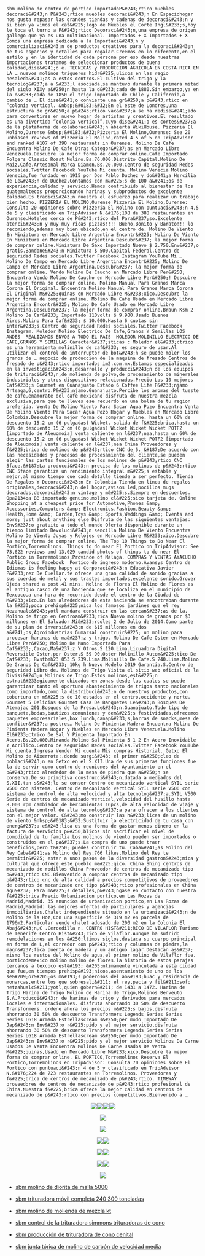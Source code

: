 
```
sbm molino de centro de pórtico importadoP&#243;rtico muebles decoraci&#243;n P&#243;rtico muebles decoraci&#243;n En Espaciohogar nos gusta repasar las grandes tiendas y cadenas de decoraci&#243;n y si bien ya vimos el cat&#225;logo de Muebles el Corte Ingl&#233;s,hoy le toca el turno a P&#243;rtico Decoraci&#243;n,una empresa de origen gallego que ya es una multinacional. Importados + X Importados + X Somos una empresa dedicada a la Importaci&#243;n y comercializaci&#243;n de productos creativos para la decoraci&#243;n de tus espacios y detalles para regalar.Creemos en lo diferente,en el estilo y en la identidad de cada persona por eso desde nuestras importaciones tratamos de seleccionar productos de buena calidad,dise&#241;o e. TECNICAS y PRODUCCION AGRICOLA EN COSTA RICA EN LA … nuevos molinos trigueros hidr&#225;ulicos en las regio nesaleda&#241;as a estos centros.El cultivo del trigo y la tecnolog&#237;a a &#233;l asociada,se mantuvo durante la primera mitad del siglo XIXy a&#250;n hasta la d&#233;cada de 1880.Sin embargo,ya en la d&#233;cada de 1850 el trigo importado de Chile y California,a cambio de … El dise&#241;o convierte una gr&#250;a p&#243;rtico en “colonia vertical. &nbsp;&#0183;&#32;En el este de Londres,una estructura de gr&#250;a p&#243;rtico vac&#237;a se ha redise&#241;ado para convertirse en nuevo hogar de artistas y creativos.El resultado es una divertida “colonia vertical”,cuyo dise&#241;o es cortes&#237;a de la plataforma de colaboraci&#243;n abierta WikiHouse. Pizzeria El Molino,Ourense &nbsp;&#0183;&#32;Pizzeria El Molino,Ourense: See 20 unbiased reviews of Pizzeria El Molino,rated 4.5 of 5 on TripAdvisor and ranked #107 of 390 restaurants in Ourense. Molino De Cafe Encuentra Molino De Cafe Otras Categor&#237;as en Mercado Libre Venezuela.Descubre la mejor forma de comprar online.Cafe Importado Folgers Classic Roast Molino.Bs.76.000.Distrito Capital.Molino De Maiz,Cafe.Artesanal Marca Diamon.Bs.20.000.Centro de seguridad Redes sociales.Twitter Facebook YouTube Mi cuenta. Molino Venecia Molino Venecia,fue fundado en 1915 por Don Pablo Duchez y do&#241;a Hercilia de Le&#243;n de Duchez.Contamos con m&#225;s de 100 a&#241;os de experiencia,calidad y servicio.Hemos contribuido al bienestar de los guatemaltecos proporcionando harinas y subproductos de excelente calidad.Es tradici&#243;n nuestra el esfuerzo para realizar un trabajo bien hecho. PIZZERIA EL MOLINO,Ourense Pizzeria El Molino,Ourense: Consulta 20 opiniones sobre Pizzeria El Molino con puntuaci&#243;n 4,5 de 5 y clasificado en TripAdvisor N.&#176;108 de 388 restaurantes en Ourense.Hoteles cerca de P&#243;rtico del Para&#237;so.Excelente atenci&#243;n y muy muy ricas pizzas!!!! Bueno,Bonito y Barato!!! lo recomiendo,ademas muy bien ubicado,en el centro de. Molino De Viento En Miniatura en Mercado Libre Argentina Encontr&#225; Molino De Viento En Miniatura en Mercado Libre Argentina.Descubr&#237; la mejor forma de comprar online.Miniatura De Saxo Importado Nuevo $ 2.750.Env&#237;o gratis.Bandone&#243;n Miniatura $ 500.Capital Federal.Centro de seguridad Redes sociales.Twitter Facebook Instagram YouTube Mi … Molino De Campo en Mercado Libre Argentina Encontr&#225; Molino De Campo en Mercado Libre Argentina.Descubr&#237; la mejor forma de comprar online. Vendo Molino De Caucho en Mercado Libre Per&#250; Encuentra Vendo Molino De Caucho en Mercado Libre Per&#250;! Descubre la mejor forma de comprar online. Molino Manual Para Granos Marca Corona El Original. Encuentra Molino Manual Para Granos Marca Corona El Original M&#225;quinas en Mercado Libre M&#233;xico.Descubre la mejor forma de comprar online. Molino De Cafe Usado en Mercado Libre Argentina Encontr&#225; Molino De Cafe Usado en Mercado Libre Argentina.Descubr&#237; la mejor forma de comprar online.Braun Ksm 2 Molino De Caf&#233; Importado 110volts $ 9.900.Usado Buenos Aires.Molino Para Caf&#233; $ 10.000.Hasta 6 cuotas sin inter&#233;s.Centro de seguridad Redes sociales.Twitter Facebook Instagram. Moledor Molino Electrico De Cafe,Granos Y Semillas LOS ANDES  REALIZAMOS ENVOS A TODO EL PAIS  MOLEDOR MOLINILLO ELECTRICO DE CAFE,GRANOS Y SEMILLAS Caracter&#237;sticas : Moledor el&#233;ctrico es una herramienta molinillo de caf&#233; es seguro de usar.Al utilizar el control de interruptor de bot&#243;n se puede moler los granos de … negocio de produccion de la maquina de fresado Centros de fresado de p&#243;rtico importados im2.com.mx.Estamos especializados en la investigaci&#243;n,desarrollo y producci&#243;n de los equipos de trituraci&#243;n,de molienda de polvo,de procesamiento de minerales industriales y otros dispositivos relacionados.Precio Los 10 mejores Caf&#233;s Gourmet en Guanajuato Estado 6 Coffee Life P&#233;njamo Arteaga,6,centro.P&#233;njamo.Guanajuato.Percibe los aromas del tueste de cafe,enamorate del cafe mexicano disfruta de nuestra mezcla exclusiva,para que te lleves ese recuerdo en una bolsa de tu region preferida. Venta De Molino Viento Para Sacar Agua Pozo Encuentra Venta De Molino Viento Para Sacar Agua Pozo Hogar y Muebles en Mercado Libre Colombia.Descubre la mejor forma de comprar online. hasta un 60% de descuento 15,2 cm (6 pulgadas) Wicket. salida de f&#225;brica,hasta un 60% de descuento 15,2 cm (6 pulgadas) Wicket Wicket Wicket POTF2 [importado de Aleuomoia] venta caliente en l&#237;nea,hasta un 60% de descuento 15,2 cm (6 pulgadas) Wicket Wicket Wicket POTF2 [importado de Aleuomoia] venta caliente en l&#237;nea China Proveedores y f&#225;brica de molinos de p&#243;rtico CNC de 5. &#187;De acuerdo con las necesidades y procesos de procesamiento del cliente,se pueden elegir las partes funcionales de los molinos de p&#243;rtico CNC 5face.&#187;La producci&#243;n precisa de los molinos de p&#243;rtico CNC 5face garantiza un rendimiento integral m&#225;s estable y mejor,al mismo tiempo que cada detalle tiende a ser perfecto. Tienda De Regalos Y Decoraci&#243;n En Colombia Tienda en linea de regalos originales,decoraci&#243;n del hogar,avisos led,pocillos mugs decorados,decoraci&#243;n vintage y m&#225;s.Siempre en descuentos. Opa2134oa BB importado genuino,molino cl&#225;sico tarjeta de. Online Shopping at a cheapest price for Automotive,Phones &amp; Accessories,Computers &amp; Electronics,Fashion,Beauty &amp; Health,Home &amp; Garden,Toys &amp; Sports,Weddings &amp; Events and more; just about anything else Disfruta de las siguientes ventajas: Env&#237;o gratuito a todo el mundo Oferta disponible durante un tiempo limitado Devoluci&#243;n sencilla Molino De Viento Encuentra Molino De Viento Joyas y Relojes en Mercado Libre M&#233;xico.Descubre la mejor forma de comprar online. The Top 10 Things to Do Near El Portico,Torremolinos. Things to do near El Portico on TripAdvisor: See 73,622 reviews and 13,029 candid photos of things to do near El Portico in Torremolinos,Province of Malaga. COMPRAS Y VENTAS AYACUCHO Public Group Facebook ️ Portico de ingreso moderno.Avansys Centro de Idiomas is feeling happy at Corporaci&#243;n Educativa Javier P&#233;rez De Cuellar.te ofrece una gran calidad de sonido gracias a sus cuerdas de metal y sus trastes importados,excelente sonido.Grover Ojeda shared a post.41 mins. Molino de Flores El Molino de Flores es el antiguo casco de una hacienda que se localiza en el municipio de Texcoco,a una hora de recorrido desde el centro de la Ciudad de M&#233;xico.En los alrededores de esta hacienda se encontraban durante la &#233;poca prehisp&#225;nica los famosos jardines que el rey Nezahualc&#243;yotl mandara construir en las cercan&#237;as de la. Molino de trigo en Centroam&#233;rica Nuevo molino de granos por $3 millones en El Salvador.Mi&#233;rcoles 2 de Julio de 2014.Como parte de su plan de inversi&#243;n de $15 millones en dos a&#241;os,Agroindustrias Gumarsal construir&#225; un molino para procesar harinas de ma&#237;z y trigo. Molino De Cafe Oster en Mercado Libre Per&#250; Molino De Mano Importado Para Caf&#233;,Cacao,Ma&#237;z Y Otros.S 120.Lima.Licuadora Digital Reversible Oster.por Oster.S 59 90.Oster Molinillo Autom&#225;tico De Caf&#233; Bvstbmh23 053.S 239.Lima.Molinillo De Cafe.S 240.Lima.Molino De Granos De Caf&#233; 10kg h Nuevo Modelo 2019 Garantia.S.Centro de seguridad Libro de. Molinos de Trigo Visita el sitio web oficial de la Divisi&#243;n Molinos de Trigo.Estos molinos,est&#225;n estrat&#233;gicamente ubicados en zonas desde las cuales se puede garantizar tanto el oportuno abastecimiento de trigos tanto nacionales como importado,como la distribuci&#243;n de nuestros productos,con cobertura en m&#225;s de 10 estados en el centro,occidente y norte. Gourmet 5 Delicias Gourmet Casa De Banquetes Le&#243;n Bosques De Atemajac 201,Bosques de la Presa.Le&#243;n.Guanajuato.Todo tipo de banquete,bodas,bautizos,comuniones y dem&#225;s festividades,ofrecemos paquetes empresariales,box lunch,canap&#233;s,barras de snacks,mesa de confiter&#237;a postres… Molino De Pimienta Madera Encuentra Molino De Pimienta Madera Hogar y Muebles en Mercado Libre Venezuela.Molino El&#233;ctrico De Sal Y Pimienta Importado En Acero.Bs.20.000.Miranda.Molino Sal Pimienta 5 1 2 En Acero Inoxidable Y Acrilico.Centro de seguridad Redes sociales.Twitter Facebook YouTube Mi cuenta.Ingresa Vender Mi cuenta Mis compras Historial. Getxo El Molino de Aixerrota:.donde surgi&#243; el primer n&#250;cleo de poblaci&#243;n en Getxo en el S.XII.Una de sus primeras funciones fue la de servir como centro de reuniones del Ayuntamiento en el p&#243;rtico alrededor de la mesa de piedra que a&#250;n se conserva.De su primitiva construcci&#243;n,datada a mediados del S.XII,tan s&#243;lo se conser Centro de mecanizado vertical SYIL serie V500 con sistema. Centro de mecanizado vertical SYIL serie V500 con sistema de control de alta velocidad y alta tecnolog&#237;a.SYIL V500 Serie de centros de mecanizado vertical,velocidad del husillo hasta 8.000 rpm cambiador de herramientas 16pcs,de alta velocidad de viaje y sistema de control de alta tecnolog&#237;a para ofrecer a los clientes con el mejor valor. C&#243;mo construir las h&#233;lices de un molino de viento &nbsp;&#0183;&#32;Sustituir la electricidad de tu casa con energ&#237;a e&#243;lica es una forma de gastar menos dinero en la factura de servicios p&#250;blicos sin sacrificar el nivel de comodidad de tu familia.Los molinos de viento pueden ser importados o construidos en el pa&#237;s.La compra de uno puede traer beneficios,pero t&#250; puedes construir tu. Caba&#241;as Molino del Rey Caba&#241;as Molino del Rey.766 likes.Molino del Rey te permitir&#225; estar a unos pasos de la diversidad gastron&#243;mica y cultural que ofrece este pueblo m&#225;gico. China Shing centros de mecanizado de rodillos China Proveedor de centros de mecanizado tipo p&#243;rtico CNC.Bienvenido a comprar centros de mecanizado tipo p&#243;rtico cnc de alta calidad a precios competitivos de proveedores de centros de mecanizado cnc tipo p&#243;rtico profesionales en China aqu&#237; Para m&#225;s detalles,p&#243;ngase en contacto con nuestra f&#225;brica.Precio Urbanizacion portico,en Las Rozas de Madrid,Madrid. 35 anuncios de urbanizacion portico,en Las Rozas de Madrid,Madrid: las mejores ofertas de particulares y agencias inmobiliarias.Chalet independiente situado en la urbanizaci&#243;n de Molino de la Hoz,Con una superficie de 319 m2 en parcela de 1796m2.Particular vende chalet adosado de 200 m2 en la Colonia El Abaj&#243;n,C .Cercedilla n. CENTRO HIST&#211;RICO DE VILAFLOR Turismo de Tenerife Centro Hist&#243;rico de Vilaflor.Aunque ha sufrido remodelaciones en los &#250;ltimos siglos,destaca su cuerpo principal en forma de L,el corredor con p&#243;rtico y columnas de piedra,la magn&#237;fica puerta de madera y un antiguo lagar.Destacan as&#237; mismo los restos del Molino de agua,el primer molino de Vilaflor fue. porticodemexico molino molino de flores.la historia de estos parajes cercanos a texcoco est&#193; &#205;ntimamente vinculada a esta ciudad que fue,en tiempos prehisp&#193;nicos,asentamiento de uno de los se&#209;or&#205;os m&#193;s poderosos del an&#193;huac y residencia de monarcas,entre los que sobresali&#211; el rey,pacta y fil&#211;sofo netzahualc&#211;yotl,quien gobern&#211; de 1431 a 1472. Harina de Trigo Harina de Trigo Molino de Harina de Trigo,Molinos Benveuto S.A.Producci&#243;n de harinas de trigo y derivados para mercados locales e internacionales. disfruta ahorrando 30 50% de descuento Transformers. ordene ahora los precios m&#225;s bajos,disfruta ahorrando 30 50% de descuento Transformers Legends Series Series Series LG18 Armada Estrellascream s&#250;per modo Importado De Jap&#243;n Env&#237;o r&#225;pido y el mejor servicio,disfruta ahorrando 30 50% de descuento Transformers Legends Series Series Series LG18 Armada Estrellascream s&#250;per modo Importado De Jap&#243;n Env&#237;o r&#225;pido y el mejor servicio Molinos De Carne Usados De Venta Encuentra Molinos De Carne Usados De Venta M&#225;quinas,Usado en Mercado Libre M&#233;xico.Descubre la mejor forma de comprar online. EL PORTICO,Torremolinos Reserva El Portico,Torremolinos en TripAdvisor: Consulta 70 opiniones sobre El Portico con puntuaci&#243;n 4 de 5 y clasificado en TripAdvisor N.&#176;224 de 723 restaurantes en Torremolinos. Proveedores y f&#225;brica de centros de mecanizado de p&#243;rtico. TIMEWAY proveedores de centros de mecanizado de p&#243;rtico profesional de China.Nuestra f&#225;brica ofrece la mejor calidad en centros de mecanizado de p&#243;rtico con precios competitivos.Bienvenido a … 
```

<div align="center">

<a href="https://es-mill.shibang-china.com/github&k=sbm+molino+de+centro+de+p%C3%B3rtico+importado"><img src="https://static.shibang-china.com/es/mill/index.jpg"></a><a href="https://es-mill.shibang-china.com/materials.htmlgithub&k=sbm+molino+de+centro+de+p%C3%B3rtico+importado"><img src="https://static.shibang-china.com/es/mill/materials.jpg"></a><a href="https://es-mill.shibang-china.com/about.htmlgithub&k=sbm+molino+de+centro+de+p%C3%B3rtico+importado"><img src="https://static.shibang-china.com/es/mill/about.jpg"></a><a href="https://es-mill.shibang-china.com/contact.htmlgithub&k=sbm+molino+de+centro+de+p%C3%B3rtico+importado"><img src="https://static.shibang-china.com/es/mill/contact.jpg"></a>

<a href="https://es-mill.shibang-china.com/github&k=sbm+molino+de+centro+de+p%C3%B3rtico+importado"><img src="https://static.shibang-china.com/es/mill/banner.jpg"></a>

<a href="https://swt.shibang-china.com/github&k=sbm+molino+de+centro+de+p%C3%B3rtico+importado"><img src="https://static.shibang-china.com/es/mill/chat.jpg"></a>

<a href="https://es-mill.shibang-china.com/products/vertical-roller-mill.htmlgithub&k=sbm+molino+de+centro+de+p%C3%B3rtico+importado"><img src="https://static.shibang-china.com/es/mill/vertical.jpg"></a><a href="https://es-mill.shibang-china.com/products/raymond-mill.htmlgithub&k=sbm+molino+de+centro+de+p%C3%B3rtico+importado"><img src="https://static.shibang-china.com/es/mill/raymond.jpg"></a>

<a href="https://es-mill.shibang-china.com/products/ultrafine-grinding-mill.htmlgithub&k=sbm+molino+de+centro+de+p%C3%B3rtico+importado"><img src="https://static.shibang-china.com/es/mill/ultrafine.jpg"></a><a href="https://es-mill.shibang-china.com/products/trapezium-grinding-mill.htmlgithub&k=sbm+molino+de+centro+de+p%C3%B3rtico+importado"><img src="https://static.shibang-china.com/es/mill/trapezium.jpg"></a>

<a href="https://es-mill.shibang-china.com/products/ball-mill.htmlgithub&k=sbm+molino+de+centro+de+p%C3%B3rtico+importado"><img src="https://static.shibang-china.com/es/mill/ball.jpg"></a><a href="https://es-mill.shibang-china.com/products/hammer-mill.htmlgithub&k=sbm+molino+de+centro+de+p%C3%B3rtico+importado"><img src="https://static.shibang-china.com/es/mill/hammer.jpg"></a>

<a href="https://swt.shibang-china.com/github&k=sbm+molino+de+centro+de+p%C3%B3rtico+importado"><img src="https://static.shibang-china.com/es/mill/case.jpg"></a>

</div>


* [sbm molino de diorita de malla 5000](sbm%20molino%20de%20diorita%20de%20malla%205000.md)

* [sbm trituradora móvil completa 240 300 toneladas](sbm%20trituradora%20m%C3%B3vil%20completa%20240%20300%20toneladas.md)

* [sbm molino de molienda de mezcla kt](sbm%20molino%20de%20molienda%20de%20mezcla%20kt.md)

* [sbm control de la trituradora simmons trituradoras de cono](sbm%20control%20de%20la%20trituradora%20simmons%20trituradoras%20de%20cono.md)

* [sbm producción de trituradora de cono cenital](sbm%20producci%C3%B3n%20de%20trituradora%20de%20cono%20cenital.md)

* [sbm junta tórica de molino de carbón de velocidad media](sbm%20junta%20t%C3%B3rica%20de%20molino%20de%20carb%C3%B3n%20de%20velocidad%20media.md)